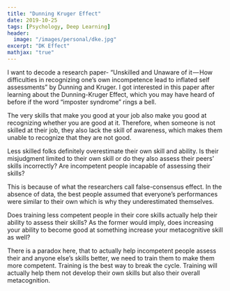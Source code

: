```yaml
---
title: "Dunning Kruger Effect"
date: 2019-10-25
tags: [Psychology, Deep Learning]
header:
  image: "/images/personal/dke.jpg"
excerpt: "DK Effect"
mathjax: "true"
---
```


I want to decode a research paper- “Unskilled and Unaware of it — How difficulties in recognizing one’s own incompetence lead to inflated self assessments” by Dunning and Kruger. I got interested in this paper after learning about the Dunning-Kruger Effect, which you may have heard of before if the word “imposter syndrome” rings a bell.

The very skills that make you good at your job also make you good at recognizing whether you are good at it. Therefore, when someone is not skilled at their job, they also lack the skill of awareness, which makes them unable to recognize that they are not good.

Less skilled folks definitely overestimate their own skill and ability. Is their misjudgment limited to their own skill or do they also assess their peers’ skills incorrectly? Are incompetent people incapable of assessing their skills?

This is because of what the researchers call false-consensus effect. In the absence of data, the best people assumed that everyone’s performances were similar to their own which is why they underestimated themselves.

Does training less competent people in their core skills actually help their ability to assess their skills? As the former would imply, does increasing your ability to become good at something increase your metacognitive skill as well?

There is a paradox here, that to actually help incompetent people assess their and anyone else’s skills better, we need to train them to make them more competent. Training is the best way to break the cycle. Training will actually help them not develop their own skills but also their overall metacognition.